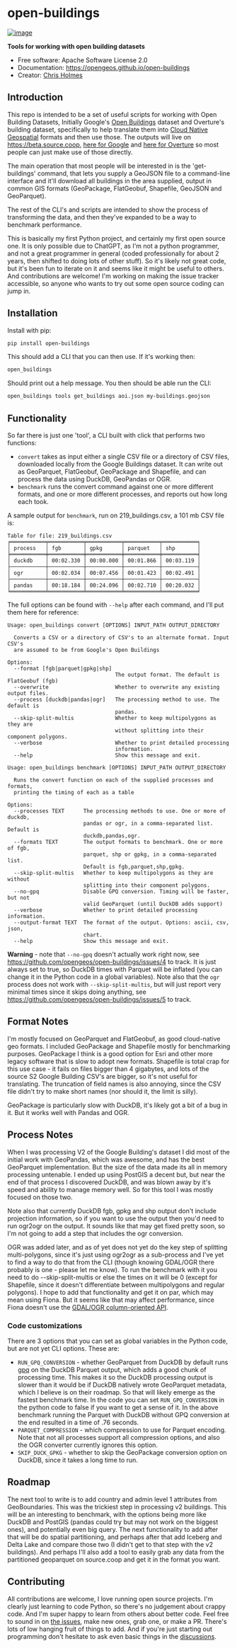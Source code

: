 # open-buildings

[![image](https://img.shields.io/pypi/v/open_buildings.svg)](https://pypi.python.org/pypi/open_buildings)

**Tools for working with open building datasets**

-   Free software: Apache Software License 2.0
-   Documentation: <https://opengeos.github.io/open-buildings>
-   Creator: [Chris Holmes](https://github.com/cholmes)

## Introduction

This repo is intended to be a set of useful scripts for working with Open Building Datasets, Initially Google's [Open Buildings](https://sites.research.google/open-buildings/)
dataset and Overture's building dataset, specifically to help translate them into [Cloud Native Geospatial](https://cloudnativegeo.org) formats and then use those. The outputs will live
on <https://beta.source.coop>, [here for Google](https://beta.source.coop/cholmes/google-open-buildings) and [here for Overture](https://beta.source.coop/cholmes/overture/) so most people can just make use of those directly. 

The main operation that most people will be interested in is the 'get-buildings' command, that
lets you supply a GeoJSON file to a command-line interface and it'll download all buildings
in the area supplied, output in common GIS formats (GeoPackage, FlatGeobuf, Shapefile, GeoJSON and GeoParquet).

The rest of the CLI's and scripts are intended to show the process of transforming the data,
 and then they've expanded to be a way to benchmark performance.

This is basically my first Python project, and certainly my first open source one. It is only possible due to ChatGPT, as I'm not a python
programmer, and not a great programmer in general (coded professionally for about 2 years, then shifted to doing lots of other stuff). So
it's likely not great code, but it's been fun to iterate on it and seems like it might be useful to others. And contributions are welcome! I'm working on making the issue tracker accessible, so anyone who wants to try out some open source coding can jump in.

## Installation

Install with pip:

```bash
pip install open-buildings
```

This should add a CLI that you can then use. If it's working then:

```bash
open_buildings
```

Should print out a help message. You then should be able run the CLI:


```bash
open_buildings tools get_buildings aoi.json my-buildings.geojson
```


## Functionality

So far there is just one 'tool', a CLI built with click that performs two functions:

-   `convert` takes as input either a single CSV file or a directory of CSV files, downloaded locally from the Google Buildings dataset. It can write out as GeoParquet, FlatGeobuf, GeoPackage and Shapefile, and can process the data using DuckDB, GeoPandas or OGR.
-   `benchmark` runs the convert command against one or more different formats, and one or more different processes, and reports out how long each took.

A sample output for `benchmark`, run on 219_buildings.csv, a 101 mb CSV file is:

```
Table for file: 219_buildings.csv
╒═══════════╤═══════════╤═══════════╤═══════════╤═══════════╕
│ process   │ fgb       │ gpkg      │ parquet   │ shp       │
╞═══════════╪═══════════╪═══════════╪═══════════╪═══════════╡
│ duckdb    │ 00:02.330 │ 00:00.000 │ 00:01.866 │ 00:03.119 │
├───────────┼───────────┼───────────┼───────────┼───────────┤
│ ogr       │ 00:02.034 │ 00:07.456 │ 00:01.423 │ 00:02.491 │
├───────────┼───────────┼───────────┼───────────┼───────────┤
│ pandas    │ 00:18.184 │ 00:24.096 │ 00:02.710 │ 00:20.032 │
╘═══════════╧═══════════╧═══════════╧═══════════╧═══════════╛
```

The full options can be found with `--help` after each command, and I'll put them here for reference:

```
Usage: open_buildings convert [OPTIONS] INPUT_PATH OUTPUT_DIRECTORY

  Converts a CSV or a directory of CSV's to an alternate format. Input CSV's
  are assumed to be from Google's Open Buildings

Options:
  --format [fgb|parquet|gpkg|shp]
                                  The output format. The default is FlatGeobuf (fgb)
  --overwrite                     Whether to overwrite any existing output files.
  --process [duckdb|pandas|ogr]   The processing method to use. The default is 
                                  pandas.
  --skip-split-multis             Whether to keep multipolygons as they are
                                  without splitting into their component polygons.
  --verbose                       Whether to print detailed processing
                                  information.
  --help                          Show this message and exit.
```

```
Usage: open_buildings benchmark [OPTIONS] INPUT_PATH OUTPUT_DIRECTORY

  Runs the convert function on each of the supplied processes and formats,
  printing the timing of each as a table

Options:
  --processes TEXT      The processing methods to use. One or more of duckdb,
                        pandas or ogr, in a comma-separated list. Default is
                        duckdb,pandas,ogr.
  --formats TEXT        The output formats to benchmark. One or more of fgb,
                        parquet, shp or gpkg, in a comma-separated list.
                        Default is fgb,parquet,shp,gpkg.
  --skip-split-multis   Whether to keep multipolygons as they are without
                        splitting into their component polygons.
  --no-gpq              Disable GPQ conversion. Timing will be faster, but not
                        valid GeoParquet (until DuckDB adds support)
  --verbose             Whether to print detailed processing information.
  --output-format TEXT  The format of the output. Options: ascii, csv, json,
                        chart.
  --help                Show this message and exit.
```

**Warning** - note that `--no-gpq` doesn't actually work right now, see https://github.com/opengeos/open-buildings/issues/4 to track. It is just always set to true, so DuckDB times with Parquet will be inflated (you can change it in the Python code in a global variables). Note also that the `ogr` process does not work with `--skip-split-multis`, but will just report very minimal times since it skips doing anything, see https://github.com/opengeos/open-buildings/issues/5 to track.

## Format Notes

I'm mostly focused on GeoParquet and FlatGeobuf, as good cloud-native geo formats. I included GeoPackage and Shapefile mostly for benchmarking purposes. GeoPackage I think is a good option for Esri and other more legacy software that is slow to adopt new formats. Shapefile is total crap for this use case - it fails on files bigger than 4 gigabytes, and lots of the source S2 Google Building CSV's are bigger, so it's not useful for translating. The truncation of field names is also annoying, since the CSV file didn't try to make short names (nor should it, the limit is silly).

GeoPackage is particularly slow with DuckDB, it's likely got a bit of a bug in it. But it works well with Pandas and OGR.

## Process Notes

When I was processing V2 of the Google Building's dataset I did most of the initial work with GeoPandas, which was awesome, and has the best GeoParquet implementation. But the size of the data made its all in memory processing untenable. I ended up using PostGIS a decent but, but near the end of that process I discovered DuckDB, and was blown away by it's speed and ability to manage memory well. So for this tool I was mostly focused on those two.

Note also that currently DuckDB fgb, gpkg and shp output don't include projection information, so if you want to use the output then you'd need to run ogr2ogr on the output. It sounds like that may get fixed pretty soon, so I'm not going to add a step that includes the ogr conversion.

OGR was added later, and as of yet does not yet do the key step of splitting multi-polygons, since it's just using ogr2ogr as a sub-process and I've yet to find a way to do that from the CLI (though knowing GDAL/OGR there probably is one - please let me know). To run the benchmark with it you need to do --skip-split-multis or else the times on it will be 0 (except for Shapefile, since it doesn't differentiate between multipolygons and regular polygons). I hope to add that functionality and get it on par, which may mean using Fiona. But it seems like that may affect performance, since Fiona doesn't use the [GDAL/OGR column-oriented API](https://gdal.org/development/rfc/rfc86_column_oriented_api.html).

### Code customizations

There are 3 options that you can set as global variables in the Python code, but are not yet CLI options. These are:

* `RUN_GPQ_CONVERSION` - whether GeoParquet from DuckDB by default runs [gpq](https://github.com/planetlabs/gpq) on the DuckDB Parquet output, which adds a good chunk of processing time. This makes it so the DuckDB processing output is slower than it would be if DuckDB natively wrote GeoParquet metadata, which I believe is on their roadmap. So that will likely emerge as the fastest benchmark time. In the code you can set `RUN_GPQ_CONVERSION` in the python code to false if you want to get a sense of it. In the above benchmark running the Parquet with DuckDB without GPQ conversion at the end resulted in a time of .76 seconds. 
* `PARQUET_COMPRESSION` - which compression to use for Parquet encoding. Note that not all processes support all compression options, and also the OGR converter currently ignores this option.
* `SKIP_DUCK_GPKG` - whether to skip the GeoPackage conversion option on DuckDB, since it takes a long time to run.


## Roadmap

The next tool to write is to add country and admin level 1 attributes from GeoBoundaries. This was the trickiest step in processing v2 buildings.
This will be an interesting to benchmark, with the options being more like DuckDB and PostGIS (pandas could try but may not work on the biggest ones), and potentially even big query. The next functionality to add after that will be do spatial partitioning, and perhaps after that add Iceberg and Delta Lake and compare those two (I didn't get to that step with the v2 buildings). And perhaps I'll also add a tool to easily grab any data from the partitioned geoparquet on source.coop and get it in the format you want.

## Contributing

All contributions are welcome, I love running open source projects. I'm clearly just learning to code Python, so there's no judgement about crappy code. And I'm super happy to learn from others about better code. Feel free to sound in on [the issues](https://github.com/opengeos/open-buildings/issues), make new ones, grab one, or make a PR. There's lots of low hanging fruit of things to add. And if you're just starting out programming don't hesitate to ask even basic things in the [discussions](https://github.com/opengeos/open-buildings/discussions).
